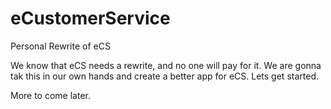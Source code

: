 # eCustomerService
Personal Rewrite of eCS

We know that eCS needs a rewrite, and no one will pay for it. We are gonna tak this in our own hands and create a better app for eCS.
Lets get started. 

More to come later.
